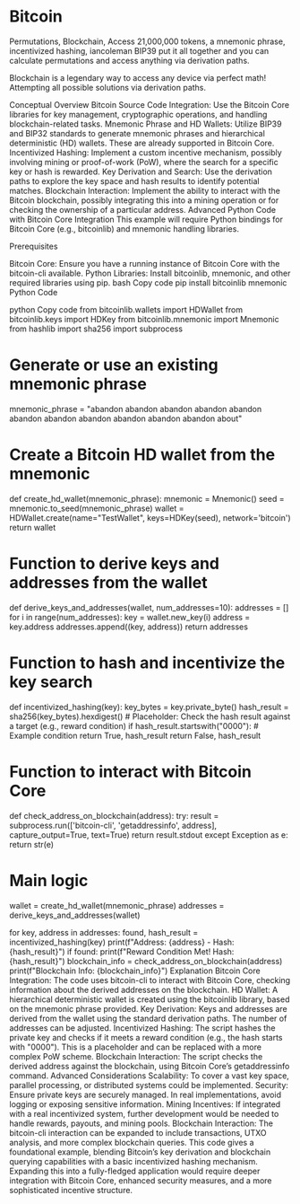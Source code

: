 # Bitcoin

Permutations, Blockchain, Access
21,000,000 tokens, a mnemonic phrase, incentivized hashing, iancoleman BIP39 put it all together and you can calculate permutations and access anything via derivation paths.

Blockchain is a legendary way to access any device via perfect math! Attempting all possible solutions via derivation paths.

Conceptual Overview
Bitcoin Source Code Integration: Use the Bitcoin Core libraries for key management, cryptographic operations, and handling blockchain-related tasks.
Mnemonic Phrase and HD Wallets: Utilize BIP39 and BIP32 standards to generate mnemonic phrases and hierarchical deterministic (HD) wallets. These are already supported in Bitcoin Core.
Incentivized Hashing: Implement a custom incentive mechanism, possibly involving mining or proof-of-work (PoW), where the search for a specific key or hash is rewarded.
Key Derivation and Search: Use the derivation paths to explore the key space and hash results to identify potential matches.
Blockchain Interaction: Implement the ability to interact with the Bitcoin blockchain, possibly integrating this into a mining operation or for checking the ownership of a particular address.
Advanced Python Code with Bitcoin Core Integration
This example will require Python bindings for Bitcoin Core (e.g., bitcoinlib) and mnemonic handling libraries.

Prerequisites

Bitcoin Core: Ensure you have a running instance of Bitcoin Core with the bitcoin-cli available.
Python Libraries: Install bitcoinlib, mnemonic, and other required libraries using pip.
bash
Copy code
pip install bitcoinlib mnemonic
Python Code

python
Copy code
from bitcoinlib.wallets import HDWallet
from bitcoinlib.keys import HDKey
from bitcoinlib.mnemonic import Mnemonic
from hashlib import sha256
import subprocess

# Generate or use an existing mnemonic phrase
mnemonic_phrase = "abandon abandon abandon abandon abandon abandon abandon abandon abandon abandon abandon about"

# Create a Bitcoin HD wallet from the mnemonic
def create_hd_wallet(mnemonic_phrase):
    mnemonic = Mnemonic()
    seed = mnemonic.to_seed(mnemonic_phrase)
    wallet = HDWallet.create(name="TestWallet", keys=HDKey(seed), network='bitcoin')
    return wallet

# Function to derive keys and addresses from the wallet
def derive_keys_and_addresses(wallet, num_addresses=10):
    addresses = []
    for i in range(num_addresses):
        key = wallet.new_key(i)
        address = key.address
        addresses.append((key, address))
    return addresses

# Function to hash and incentivize the key search
def incentivized_hashing(key):
    key_bytes = key.private_byte()
    hash_result = sha256(key_bytes).hexdigest()
    # Placeholder: Check the hash result against a target (e.g., reward condition)
    if hash_result.startswith("0000"):  # Example condition
        return True, hash_result
    return False, hash_result

# Function to interact with Bitcoin Core
def check_address_on_blockchain(address):
    try:
        result = subprocess.run(['bitcoin-cli', 'getaddressinfo', address], capture_output=True, text=True)
        return result.stdout
    except Exception as e:
        return str(e)

# Main logic
wallet = create_hd_wallet(mnemonic_phrase)
addresses = derive_keys_and_addresses(wallet)

for key, address in addresses:
    found, hash_result = incentivized_hashing(key)
    print(f"Address: {address} - Hash: {hash_result}")
    if found:
        print(f"Reward Condition Met! Hash: {hash_result}")
        blockchain_info = check_address_on_blockchain(address)
        print(f"Blockchain Info: {blockchain_info}")
Explanation
Bitcoin Core Integration: The code uses bitcoin-cli to interact with Bitcoin Core, checking information about the derived addresses on the blockchain.
HD Wallet: A hierarchical deterministic wallet is created using the bitcoinlib library, based on the mnemonic phrase provided.
Key Derivation: Keys and addresses are derived from the wallet using the standard derivation paths. The number of addresses can be adjusted.
Incentivized Hashing: The script hashes the private key and checks if it meets a reward condition (e.g., the hash starts with "0000"). This is a placeholder and can be replaced with a more complex PoW scheme.
Blockchain Interaction: The script checks the derived address against the blockchain, using Bitcoin Core’s getaddressinfo command.
Advanced Considerations
Scalability: To cover a vast key space, parallel processing, or distributed systems could be implemented.
Security: Ensure private keys are securely managed. In real implementations, avoid logging or exposing sensitive information.
Mining Incentives: If integrated with a real incentivized system, further development would be needed to handle rewards, payouts, and mining pools.
Blockchain Interaction: The bitcoin-cli interaction can be expanded to include transactions, UTXO analysis, and more complex blockchain queries.
This code gives a foundational example, blending Bitcoin’s key derivation and blockchain querying capabilities with a basic incentivized hashing mechanism. Expanding this into a fully-fledged application would require deeper integration with Bitcoin Core, enhanced security measures, and a more sophisticated incentive structure.
